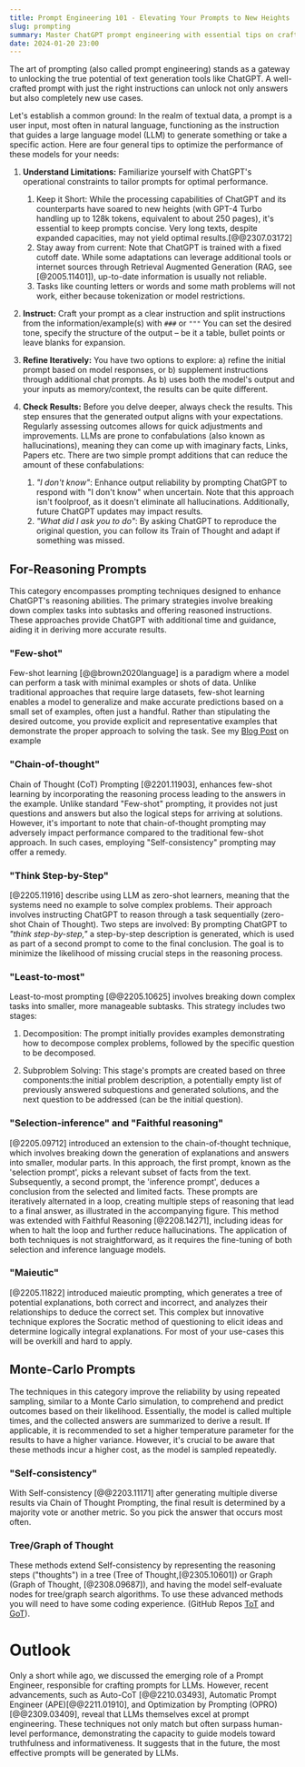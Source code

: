 ```yaml
---
title: Prompt Engineering 101 - Elevating Your Prompts to New Heights
slug: prompting
summary: Master ChatGPT prompt engineering with essential tips on crafting clear instructions, and exploring advanced techniques.
date: 2024-01-20 23:00
--- 
```

The art of prompting (also called prompt engineering) stands as a gateway to unlocking the true potential of text generation tools like ChatGPT. A well-crafted prompt with just the right instructions can unlock not only answers but also completely new use cases.

Let's establish a common ground: In the realm of textual data, a prompt is a user input, most often in natural language, functioning as the instruction that guides a large language model (LLM) to generate something or take a specific action. Here are four general tips to optimize the performance of these models for your needs:


1. **Understand Limitations:** Familiarize yourself with ChatGPT's operational constraints to tailor prompts for optimal performance.
      1.  Keep it Short: While the processing capabilities of ChatGPT and its counterparts have soared to new heights (with GPT-4 Turbo handling up to 128k tokens, equivalent to about 250 pages), it's essential to keep prompts concise. Very long texts, despite expanded capacities, may not yield optimal results.[@@2307.03172]
      2. Stay away from current: Note that ChatGPT is trained with a fixed cutoff date. While some adaptations can leverage additional tools or internet sources through Retrieval Augmented Generation (RAG, see [@2005.11401]),  up-to-date information is usually not reliable.
      3. Tasks like counting letters or words and some math problems will not work, either because tokenization or model restrictions.

2. **Instruct:** Craft your prompt as a clear instruction and split instructions from the information/example(s) with `###` or `"""` You can set the desired tone, specify the structure of the output – be it a table, bullet points or leave blanks for expansion. 

3. **Refine Iteratively:** You have two options to explore: a) refine the initial prompt based on model responses, or b) supplement instructions through additional chat prompts. As b) uses both the model's output and your inputs as memory/context, the results can be quite different.

4. **Check Results:** Before you delve deeper, always check the results. This step ensures that the generated output aligns with your expectations. Regularly assessing outcomes allows for quick adjustments and improvements. LLMs are prone to confabulations (also known as hallucinations), meaning they can come up with imaginary facts, Links, Papers etc. There are two simple prompt additions that can reduce the amount of these confabulations: 
      1. *"I don't know"*: Enhance output reliability by prompting ChatGPT to respond with "I don't know" when uncertain. Note that this approach isn't foolproof, as it doesn't eliminate all hallucinations. Additionally, future ChatGPT updates may impact results.
      2. *"What did I ask you to do"*: By asking ChatGPT to reproduce the original question, you can follow its Train of Thought and adapt if something was missed.



## For-Reasoning Prompts

This category encompasses prompting techniques designed to enhance ChatGPT's reasoning abilities. The primary strategies involve breaking down complex tasks into subtasks and offering reasoned instructions. These approaches provide ChatGPT with additional time and guidance, aiding it in deriving more accurate results.

### "Few-shot"
Few-shot learning [@@brown2020language] is a paradigm where a model can perform a task with minimal examples or shots of data. Unlike traditional approaches that require large datasets, few-shot learning enables a model to generalize and make accurate predictions based on a small set of examples, often just a handful.
Rather than stipulating the desired outcome, you provide explicit and representative examples that demonstrate the proper approach to solving the task.
See my [Blog Post](/n-shot) on example 

### "Chain-of-thought"

Chain of Thought (CoT) Prompting [@2201.11903], enhances few-shot learning by incorporating the reasoning process leading to the answers in the example. Unlike standard "Few-shot" prompting, it provides not just questions and answers but also the logical steps for arriving at solutions. However, it's important to note that chain-of-thought prompting may adversely impact performance compared to the traditional few-shot approach. In such cases, employing "Self-consistency" prompting may offer a remedy.


### "Think Step-by-Step"

[@2205.11916] describe using LLM as zero-shot learners, meaning that the systems need no example to solve complex problems. Their approach involves instructing ChatGPT to reason through a task sequentially (zero-shot Chain of Thought). Two steps are involved: By prompting ChatGPT to *"think step-by-step,"* a step-by-step description is generated, which is used as part of a second prompt to come to the final conclusion. The goal is to minimize the likelihood of missing crucial steps in the reasoning process.

### "Least-to-most"
Least-to-most prompting [@@2205.10625] involves breaking down complex tasks into smaller, more manageable subtasks. This strategy includes two stages:

1. Decomposition: The prompt initially provides examples demonstrating how to decompose complex problems, followed by the specific question to be decomposed.

2. Subproblem Solving: This stage's prompts are created based on three components:the initial problem description, a potentially empty list of previously answered subquestions and generated solutions, and the next question to be addressed (can be the initial question).


### "Selection-inference" and "Faithful reasoning"
[@2205.09712] introduced an extension to the chain-of-thought technique, which involves breaking down the generation of explanations and answers into smaller, modular parts. In this approach, the first prompt, known as the 'selection prompt', picks a relevant subset of facts from the text. Subsequently, a second prompt, the 'inference prompt', deduces a conclusion from the selected and limited facts. These prompts are iteratively alternated in a loop, creating multiple steps of reasoning that lead to a final answer, as illustrated in the accompanying figure.
This method was extended with Faithful Reasoning [@2208.14271], including ideas for when to halt the loop and further reduce hallucinations.
The application of both techniques is not straightforward, as it requires the fine-tuning of both selection and inference language models.


### "Maieutic"
[@2205.11822] introduced maieutic prompting, which generates a tree of potential explanations, both correct and incorrect, and analyzes their relationships to deduce the correct set. This complex but innovative technique explores the Socratic method of questioning to elicit ideas and determine logically integral explanations. For most of your use-cases this will be overkill and hard to apply. 

## Monte-Carlo Prompts
The techniques in this category improve the reliability by using repeated sampling, similar to a Monte Carlo simulation, to comprehend and predict outcomes based on their likelihood. Essentially, the model is called multiple times, and the collected answers are summarized to derive a result. If applicable, it is recommended to set a higher temperature parameter for the results to have a higher variance. However, it's crucial to be aware that these methods incur a higher cost, as the model is sampled repeatedly.



### "Self-consistency"
With Self-consistency [@@2203.11171] after generating multiple diverse results via Chain of Thought Prompting, the final result is determined by a majority vote or another metric. So you pick the answer that occurs most often.

### Tree/Graph of Thought
These methods extend Self-consistency by representing the reasoning steps ("thoughts") in a tree (Tree of Thought,[@2305.10601]) or Graph (Graph of Thought, [@2308.09687]), and having the model self-evaluate nodes for tree/graph search  algorithms. To use these advanced methods you will need to have some coding experience. (GitHub Repos [ToT](https://github.com/princeton-nlp/tree-of-thought-llm) and [GoT](https://github.com/spcl/graph-of-thoughts)).



# Outlook
Only a short while ago, we discussed the emerging role of a Prompt Engineer, responsible for crafting prompts for LLMs. However, recent advancements, such as Auto-CoT [@@2210.03493], Automatic Prompt Engineer (APE)[@@2211.01910], and Optimization by Prompting (OPRO)[@@2309.03409], reveal that LLMs themselves excel at prompt engineering. These techniques not only match but often surpass human-level performance, demonstrating the capacity to guide models toward truthfulness and informativeness. It suggests that in the future, the most effective prompts will be generated by LLMs.